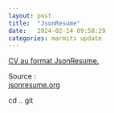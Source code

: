 ```yaml
---
layout: post
title:  "JsonResume"
date:   2024-02-14 09:58:29
categories: marmits update
---
```


[CV au format JsonResume.][marmits-cv]  

Source :  
[jsonresume.org][jsonresume]


[marmits]:      https://marmits.com
[marmits-cv]:   https://marmits.github.io/cv
[jsonresume]:   https://jsonresume.org
cd .. git   
